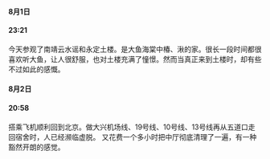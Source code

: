#### 8月1日
#### 23:21

今天参观了南靖云水谣和永定土楼。是大鱼海棠中椿、湫的家。很长一段时间都很喜欢听大鱼，让人很舒服，也对土楼充满了憧憬。然而当真正来到土楼时，却有些不过如此的感慨。

#### 8月2日
#### 20:58

搭乘飞机顺利回到北京。做大兴机场线、19号线、10号线、13号线再从五道口走回宿舍时，人已经濒临虚脱。 又花费一个多小时把中厅彻底清理了一遍，有一种豁然开朗的感觉。
